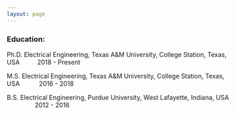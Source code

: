 ```yaml
---
layout: page
---
```



### Education:
Ph.D.  Electrical Engineering, Texas A&M University, College Station, Texas, USA   &nbsp;&nbsp;&nbsp;&nbsp;&nbsp;&nbsp;&nbsp;&nbsp;  2018 -  Present <br>

M.S.   Electrical Engineering, Texas A&M University, College Station, Texas, USA   &nbsp;&nbsp;&nbsp;&nbsp;&nbsp;&nbsp;&nbsp;&nbsp;&nbsp;  2016 -  2018 <br>

B.S.   Electrical Engineering, Purdue University, West Lafayette, Indiana, USA   &nbsp;&nbsp;      &nbsp;&nbsp;&nbsp;&nbsp;&nbsp;&nbsp;&nbsp;&nbsp;&nbsp;&nbsp;&nbsp;&nbsp;  2012 - 2016 <br>

